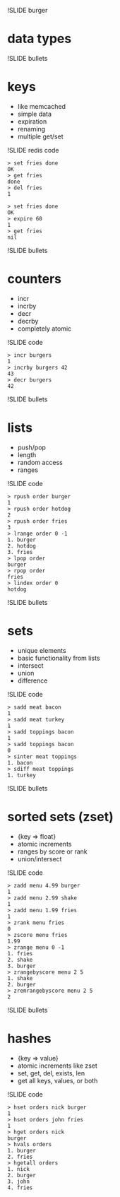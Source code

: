 !SLIDE burger

# data types

!SLIDE bullets

# keys

* like memcached
* simple data
* expiration
* renaming
* multiple get/set

!SLIDE redis code

    > set fries done
    OK
    > get fries
    done
    > del fries
    1

    > set fries done
    OK
    > expire 60
    1
    > get fries
    nil

!SLIDE bullets

# counters

* incr
* incrby
* decr
* decrby
* completely atomic

!SLIDE code

    > incr burgers
    1
    > incrby burgers 42
    43
    > decr burgers
    42

!SLIDE bullets

# lists

* push/pop
* length
* random access
* ranges

!SLIDE code

    > rpush order burger
    1
    > rpush order hotdog
    2
    > rpush order fries
    3
    > lrange order 0 -1
    1. burger
    2. hotdog
    3. fries
    > lpop order
    burger
    > rpop order
    fries
    > lindex order 0
    hotdog

!SLIDE bullets

# sets

* unique elements
* basic functionality from lists
* intersect
* union
* difference

!SLIDE code

    > sadd meat bacon
    1
    > sadd meat turkey
    1
    > sadd toppings bacon
    1
    > sadd toppings bacon
    0
    > sinter meat toppings
    1. bacon
    > sdiff meat toppings
    1. turkey

!SLIDE bullets

# sorted sets (zset)

* {key => float}
* atomic increments
* ranges by score or rank
* union/intersect

!SLIDE code

    > zadd menu 4.99 burger
    1
    > zadd menu 2.99 shake
    1
    > zadd menu 1.99 fries
    1
    > zrank menu fries
    0
    > zscore menu fries
    1.99
    > zrange menu 0 -1
    1. fries
    2. shake
    3. burger
    > zrangebyscore menu 2 5
    1. shake
    2. burger
    > zremrangebyscore menu 2 5
    2

!SLIDE bullets

# hashes

* {key => value}
* atomic increments like zset
* set, get, del, exists, len
* get all keys, values, or both

!SLIDE code

    > hset orders nick burger
    1
    > hset orders john fries
    1
    > hget orders nick
    burger
    > hvals orders
    1. burger
    2. fries
    > hgetall orders
    1. nick
    2. burger
    3. john
    4. fries
